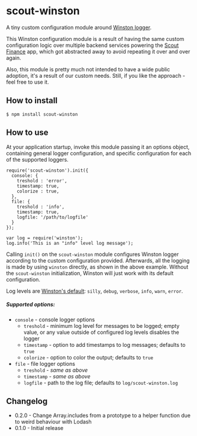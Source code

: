 # scout-winston

A tiny custom configuration module around
[Winston logger](https://github.com/winstonjs/winston).

This Winston configuration module is a result of having the same custom
configuration logic over multiple backend services powering the
[Scout Finance](http://www.scoutfin.com/) app, which got abstracted
away to avoid repeating it over and over again.

Also, this module is pretty much not intended to have a wide public
adoption, it's a result of our custom needs. Still, if you like the
approach - feel free to use it.


## How to install

```
$ npm install scout-winston
```


## How to use

At your application startup, invoke this module passing it an options object,
containing general logger configuration, and specific configuration for each
of the supported loggers.

```
require('scout-winston').init({
  console: {
    treshold : 'error',
    timestamp: true,
    colorize : true,
  },
  file: {
    treshold : 'info',
    timestamp: true,
    logfile: '/path/to/logfile'
  }
});

var log = require('winston');
log.info('This is an "info" level log message');
```

Calling `init()` on the `scout-winston` module configures Winston logger according
to the custom configuration provided. Afterwards, all the logging is made by using
`winston` directly, as shown in the above example. Without the `scout-winston`
initialization, Winston will just work with its default configuration.

Log levels are [Winston's default](https://github.com/winstonjs/winston#logging-levels):
`silly`, `debug`, `verbose`, `info`, `warn`, `error`.

##### Supported options:

  * `console` - console logger options
    * `treshold` - minimum log level for messages to be logged; empty value, or any value outside of configured log levels disables the logger
    * `timestamp` - option to add timestamps to log messages; defaults to `true`
    * `colorize` - option to color the output; defaults to `true`
  * `file` - file logger options
    * `treshold` - _same as above_
    * `timestamp` - _same as above_
    * `logfile` - path to the log file; defaults to `log/scout-winston.log`


## Changelog

* 0.2.0 - Change Array.includes from a prototype to a helper function due to weird behaviour with Lodash
* 0.1.0 - Initial release
